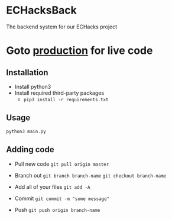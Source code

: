 # ECHacksBack

The backend system for our ECHacks project

# Goto [production](https://github.com/jQwotos/ECHacksBack/tree/production) for live code

## Installation

- Install python3
- Install required third-party packages
  - ```pip3 install -r requirements.txt```

## Usage

```python3 main.py```

## Adding code

- Pull new code
  ```git pull origin master```

- Branch out
  ```git branch branch-name```
  ```git checkout branch-name```

- Add all of your files
  ```git add -A```

- Commit
  ```git commit -m "some message"```

- Push
  ```git push origin branch-name```

